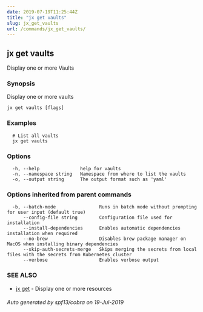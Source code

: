 ```yaml
---
date: 2019-07-19T11:25:44Z
title: "jx get vaults"
slug: jx_get_vaults
url: /commands/jx_get_vaults/
---
```

## jx get vaults

Display one or more Vaults

### Synopsis

Display one or more vaults

```
jx get vaults [flags]
```

### Examples

```
  # List all vaults
  jx get vaults
```

### Options

```
  -h, --help               help for vaults
  -n, --namespace string   Namespace from where to list the vaults
  -o, --output string      The output format such as 'yaml'
```

### Options inherited from parent commands

```
  -b, --batch-mode                Runs in batch mode without prompting for user input (default true)
      --config-file string        Configuration file used for installation
      --install-dependencies      Enables automatic dependencies installation when required
      --no-brew                   Disables brew package manager on MacOS when installing binary dependencies
      --skip-auth-secrets-merge   Skips merging the secrets from local files with the secrets from Kubernetes cluster
      --verbose                   Enables verbose output
```

### SEE ALSO

* [jx get](/commands/jx_get/)	 - Display one or more resources

###### Auto generated by spf13/cobra on 19-Jul-2019
